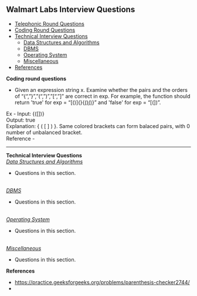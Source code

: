 ## Walmart Labs Interview Questions
* [Telephonic Round Questions](#telephonic)
* [Coding Round Questions](#coding)
* [Technical Interview Questions](#tech)
   * [Data Structures and Algorithms](#dsalg)
   * [DBMS](#dbms)
   * [Operating System](#os)
   * [Miscellaneous](#misc)
* [References](#ref)

<b name="coding">Coding round questions</b><br/>

- Given an expression string x. Examine whether the pairs and the orders of “{“,”}”,”(“,”)”,”[“,”]” are correct in exp.
For example, the function should return 'true' for exp = “[()]{}{[()()]()}” and 'false' for exp = “[(])”.

<p>Ex - Input:
{([])}<br/>
Output: 
true<br/>
Explanation: 
{ ( [ ] ) }. Same colored brackets can form 
balaced pairs, with 0 number of 
unbalanced bracket.
<br/>
Reference  -  

----
<b name="tech">Technical Interview Questions</b>
<br/>
<i><u name="dsalg">Data Structures and Algorithms</u></i>

- Questions in this section.
<br/>
<i><u name="dbms">DBMS</u></i>

- Questions in this section.
<br/>
<i><u name="os">Operating System</u></i>

- Questions in this section.
<br/>
<i><u name="misc">Miscellaneous</u></i>

- Questions in this section.

 <b name="ref">References</b><br/>
  - https://practice.geeksforgeeks.org/problems/parenthesis-checker2744/
  -
